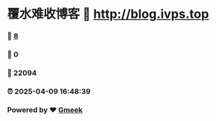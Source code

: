 # 覆水难收博客 :link: http://blog.ivps.top 
### :page_facing_up: [8](http://blog.ivps.top/tag.html) 
### :speech_balloon: 0 
### :hibiscus: 22094 
### :alarm_clock: 2025-04-09 16:48:39 
### Powered by :heart: [Gmeek](https://github.com/Meekdai/Gmeek)
